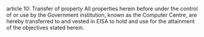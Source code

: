 article 10: Transfer of property
All properties herein before under the control of or use by the Government institution, known as the Computer Centre, are hereby transferred to and vested in EISA to hold and use for the attainment of the objectives stated herein. 
<ul>
</ul>